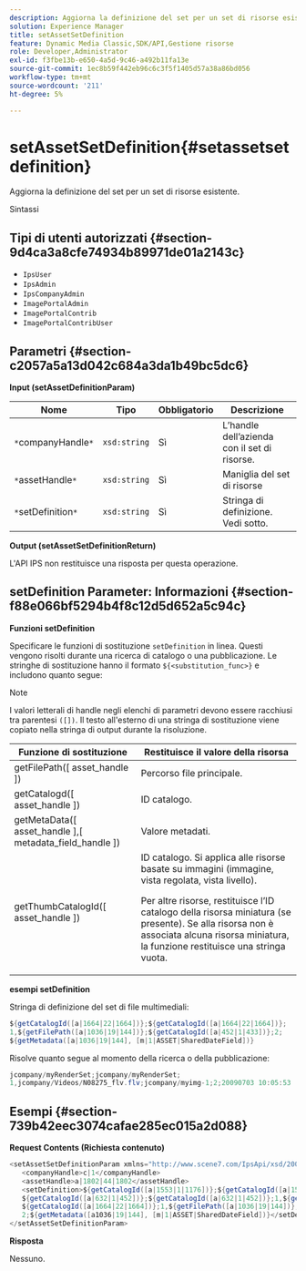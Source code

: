 ```yaml
---
description: Aggiorna la definizione del set per un set di risorse esistente.
solution: Experience Manager
title: setAssetSetDefinition
feature: Dynamic Media Classic,SDK/API,Gestione risorse
role: Developer,Administrator
exl-id: f3fbe13b-e650-4a5d-9c46-a492b11fa13e
source-git-commit: 1ec8b59f442eb96c6c3f5f1405d57a38a86bd056
workflow-type: tm+mt
source-wordcount: '211'
ht-degree: 5%

---
```


# setAssetSetDefinition{#setassetsetdefinition}

Aggiorna la definizione del set per un set di risorse esistente.

Sintassi

## Tipi di utenti autorizzati {#section-9d4ca3a8cfe74934b89971de01a2143c}

* `IpsUser`
* `IpsAdmin`
* `IpsCompanyAdmin`
* `ImagePortalAdmin`
* `ImagePortalContrib`
* `ImagePortalContribUser`

## Parametri {#section-c2057a5a13d042c684a3da1b49bc5dc6}

**Input (setAssetDefinitionParam)**

| Nome | Tipo | Obbligatorio | Descrizione |
|---|---|---|---|
| `*`companyHandle`*` | `xsd:string` | Sì | L’handle dell’azienda con il set di risorse. |
| `*`assetHandle`*` | `xsd:string` | Sì | Maniglia del set di risorse |
| `*`setDefinition`*` | `xsd:string` | Sì | Stringa di definizione. Vedi sotto. |

**Output (setAssetSetDefinitionReturn)**

L&#39;API IPS non restituisce una risposta per questa operazione.

## setDefinition Parameter: Informazioni {#section-f88e066bf5294b4f8c12d5d652a5c94c}

**Funzioni setDefinition**

Specificare le funzioni di sostituzione `setDefinition` in linea. Questi vengono risolti durante una ricerca di catalogo o una pubblicazione. Le stringhe di sostituzione hanno il formato `${<substitution_func>}` e includono quanto segue:

>[!NOTE]
>
>I valori letterali di handle negli elenchi di parametri devono essere racchiusi tra parentesi `([])`. Il testo all&#39;esterno di una stringa di sostituzione viene copiato nella stringa di output durante la risoluzione.

<table id="table_A93D2C273B694C289208AA926B2597CD"> 
 <thead> 
  <tr> 
   <th colname="col1" class="entry"> Funzione di sostituzione </th> 
   <th colname="col2" class="entry"> Restituisce il valore della risorsa </th> 
  </tr> 
 </thead>
 <tbody> 
  <tr> 
   <td colname="col1"> <span class="codeph"> getFilePath([  <span class="varname"> asset_handle  </span>])  </span> </td> 
   <td colname="col2"> Percorso file principale. </td> 
  </tr> 
  <tr> 
   <td colname="col1"> <span class="codeph"> getCatalogd([  <span class="varname"> asset_handle  </span>])  </span> </td> 
   <td colname="col2"> ID catalogo. </td> 
  </tr> 
  <tr> 
   <td colname="col1"> <span class="codeph"> getMetaData([  <span class="varname"> asset_handle  </span>],[  <span class="varname"> metadata_field_handle  </span>])  </span> </td> 
   <td colname="col2"> Valore metadati. </td> 
  </tr> 
  <tr> 
   <td colname="col1"> <span class="codeph"> getThumbCatalogId([  <span class="varname"> asset_handle  </span>])  </span> </td> 
   <td colname="col2"> ID catalogo. Si applica alle risorse basate su immagini (immagine, vista regolata, vista livello). <p>Per altre risorse, restituisce l’ID catalogo della risorsa miniatura (se presente). Se alla risorsa non è associata alcuna risorsa miniatura, la funzione restituisce una stringa vuota. </p> </td> 
  </tr> 
 </tbody> 
</table>

**esempi setDefinition**

Stringa di definizione del set di file multimediali:

```java
${getCatalogId([a|1664|22|1664])};${getCatalogId([a|1664|22|1664])}; 
1,${getFilePath([a|1036|19|144])};${getCatalogId([a|452|1|433])};2; 
${getMetadata([a|1036|19|144], [m|1|ASSET|SharedDateField])}
```

Risolve quanto segue al momento della ricerca o della pubblicazione:

```java
jcompany/myRenderSet;jcompany/myRenderSet; 
1,jcompany/Videos/N08275_flv.flv;jcompany/myimg-1;2;20090703 10:05:53
```

## Esempi {#section-739b42eec3074cafae285ec015a2d088}

**Request Contents (Richiesta contenuto)**

```java
<setAssetSetDefinitionParam xmlns="http://www.scene7.com/IpsApi/xsd/2009-07-31"> 
   <companyHandle>c|1</companyHandle> 
   <assetHandle>a|1802|44|1802</assetHandle> 
   <setDefinition>${getCatalogId([a|1553|1|1176])};${getCatalogId([a|1553|1|1176])};1;img1, 
   ${getCatalogId([a|632|1|452])};${getCatalogId([a|632|1|452])};1,${getCatalogId([a|1664|22|1664])}; 
   ${getCatalogId([a|1664|22|1664])};1,${getFilePath([a|1036|19|144])};${getCatalogId([ a|452|1|433])}; 
   2;${getMetadata([a1036|19|144], [m|1|ASSET|SharedDateField])}</setDefinition> 
</setAssetSetDefinitionParam>
```

**Risposta**

Nessuno.
